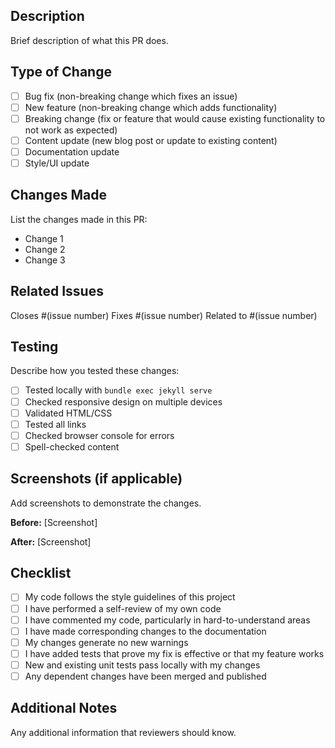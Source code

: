 ## Description

Brief description of what this PR does.

## Type of Change

- [ ] Bug fix (non-breaking change which fixes an issue)
- [ ] New feature (non-breaking change which adds functionality)
- [ ] Breaking change (fix or feature that would cause existing functionality to not work as expected)
- [ ] Content update (new blog post or update to existing content)
- [ ] Documentation update
- [ ] Style/UI update

## Changes Made

List the changes made in this PR:

- Change 1
- Change 2
- Change 3

## Related Issues

Closes #(issue number)
Fixes #(issue number)
Related to #(issue number)

## Testing

Describe how you tested these changes:

- [ ] Tested locally with `bundle exec jekyll serve`
- [ ] Checked responsive design on multiple devices
- [ ] Validated HTML/CSS
- [ ] Tested all links
- [ ] Checked browser console for errors
- [ ] Spell-checked content

## Screenshots (if applicable)

Add screenshots to demonstrate the changes.

**Before:**
[Screenshot]

**After:**
[Screenshot]

## Checklist

- [ ] My code follows the style guidelines of this project
- [ ] I have performed a self-review of my own code
- [ ] I have commented my code, particularly in hard-to-understand areas
- [ ] I have made corresponding changes to the documentation
- [ ] My changes generate no new warnings
- [ ] I have added tests that prove my fix is effective or that my feature works
- [ ] New and existing unit tests pass locally with my changes
- [ ] Any dependent changes have been merged and published

## Additional Notes

Any additional information that reviewers should know.
